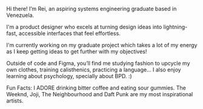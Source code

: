 Hi there! 
I’m Rei, an aspiring systems engineering graduate based in Venezuela.

I'm a product designer who excels at turning design ideas into lightning-fast, accessible interfaces that feel effortless.

I'm currently working on my graduate project which takes a lot of my energy as I keep getting ideas to get further with my objectives!

Outside of code and Figma, you’ll find me studying fashion to upcycle my own clothes, training calisthenics, practicing a language... I also enjoy learning about psychology, specially about BPD. :)

Fun Facts:
I ADORE drinking bitter coffee and eating sour gummies.
The Weeknd, Joji, The Neighbourhood and Daft Punk are my most inspirational artists.
